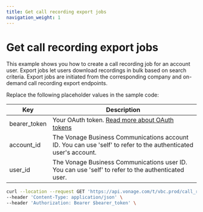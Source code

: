 ```yaml
---
title: Get call recording export jobs
navigation_weight: 1
---
```


# Get call recording export jobs
This example shows you how to create a call recording job for an account user. 
Export jobs let users download recordings in bulk based on search criteria. 
Export jobs are initiated from the corresponding company and on-demand call recording export endpoints.

Replace the following placeholder values in the sample code:

| Key | Description |
| --- | ----------- |
| bearer_token      | Your OAuth token. [Read more about OAuth tokens](/concepts/guides/create-an-access-token) |
| account_id        | The Vonage Business Communications account ID. You can use 'self' to refer to the authenticated user's account. |
| user_id           | The Vonage Business Communications user ID. You can use 'self' to refer to the authenticated user. | 

``` bash
curl --location --request GET 'https://api.vonage.com/t/vbc.prod/call_recording/api/accounts/$account_id/users/$user_id/call_recordings/jobs' \
--header 'Content-Type: application/json' \
--header 'Authorization: Bearer $bearer_token' \
```
